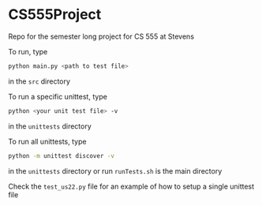 # CS555Project
Repo for the semester long project for CS 555 at Stevens

To run, type 
```bash
python main.py <path to test file>
```
in the `src` directory

To run a specific unittest, type
```bash
python <your unit test file> -v
```
in the `unittests` directory

To run all unittests, type
```bash
python -m unittest discover -v
```
in the `unittests` directory or run `runTests.sh` is the main directory

Check the `test_us22.py` file for an example of how to setup a single unittest file
